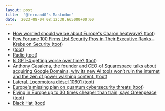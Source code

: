 ```yaml
---
layout: post
title:  "@fernand0's Mastodon"
date:  2023-08-04 08:12:30.665000+00:00
---
```

*  [How worried should we be about Europe's Charon heatwave? ](https://www.telegraph.co.uk/world-news/2023/07/19/europe-charon-heatwave-weather-how-worried-we-should-be) ([toot](https://mastodon.social/@fernand0/110830338091642639))
*  [Few Fortune 100 Firms List Security Pros in Their Executive Ranks – Krebs on Security ](https://krebsonsecurity.com/2023/07/few-fortune-100-firms-list-security-pros-in-their-executive-ranks) ([toot](https://mastodon.social/@fernand0/110830082452523619))
*  [ ](https://mastodon.social/users/fernand0/statuses/110826902638422824/activity) ([toot](https://mastodon.social/users/fernand0/statuses/110826902638422824/activity))
*  [Radio ](https://avecesunafoto.wordpress.com/2023/08/03/radio) ([toot](https://mastodon.social/@fernand0/110826811294262852))
*  [Is GPT-4 getting worse over time? ](https://www.aisnakeoil.com/p/is-gpt-4-getting-worse-over-tim) ([toot](https://mastodon.social/@fernand0/110826766327984664))
*  [Anthony Casalena, the founder and CEO of Squarespace talks about acquiring Google Domains, why its new AI tools won’t ruin the internet and the zen of power washing content. ](https://www.theverge.com/23795154/squarespace-ai-seo-web-social-algorithms-anthony-casalen) ([toot](https://mastodon.social/@fernand0/110826670072856329))
*  [Lateral. Locomotora diésel 10601 ](https://www.flickr.com/photos/fernand0/53056968099) ([toot](https://mastodon.social/@fernand0/110826529110636878))
*  [Europe's missing plan on quantum cybersecurity threats ](https://www.euractiv.com/section/cybersecurity/news/europes-missing-plan-on-quantum-cybersecurity-threats) ([toot](https://mastodon.social/@fernand0/110826306627791825))
*  [ Flying in Europe up to 30 times cheaper than train, says Greenpeace ](https://www.theguardian.com/environment/2023/jul/20/flying-in-europe-up-to-30-times-cheaper-than-train-says-greenpeac) ([toot](https://mastodon.social/@fernand0/110826087844607542))
*  [Black Hat ](https://www.blackhat.com/us-23/briefings/schedule/#tsshock-breaking-mpc-wallets-and-digital-custodians-for-billion-profit-3334) ([toot](https://mastodon.social/@fernand0/110825939034161535))
